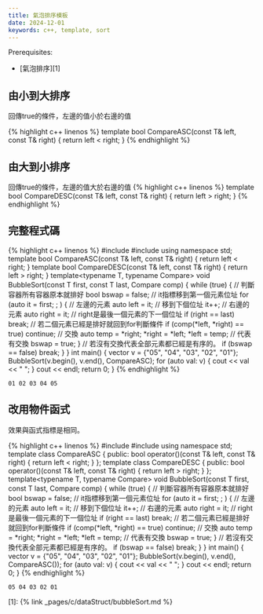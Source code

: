 ```yaml
---
title: 氣泡排序模板
date: 2024-12-01
keywords: c++, template, sort
---
```


Prerequisites:

- [氣泡排序][1]

## 由小到大排序

回傳true的條件，左邊的值小於右邊的值

{% highlight c++ linenos %}
template<typename T>
bool CompareASC(const T& left, const T& right) {
  return left < right;
}
{% endhighlight %}

## 由大到小排序

回傳true的條件，左邊的值大於右邊的值
{% highlight c++ linenos %}
template<typename T>
bool CompareDESC(const T& left, const T& right) {
  return left > right;
}
{% endhighlight %}

## 完整程式碼

{% highlight c++ linenos %}
#include <iostream>
#include <vector>
using namespace std;
template<typename T>
bool CompareASC(const T& left, const T& right) {
  return left < right;
}
template<typename T>
bool CompareDESC(const T& left, const T& right) {
  return left > right;
}
template<typename T, typename Compare>
void BubbleSort(const T first, const T last, Compare comp) {
  while (true) {
    // 判斷容器所有容器原本就排好
    bool bswap = false;
    // it指標移到第一個元素位址
    for (auto it = first; ; ) {
      // 左邊的元素
      auto left = it;
      // 移到下個位址
      it++;
      // 右邊的元素
      auto right = it;
      // right是最後一個元素的下一個位址
      if (right == last) break;
      // 若二個元素已經是排好就回到for判斷條件
      if (comp(*left, *right) == true) continue;
      // 交換
      auto temp = *right;
      *right = *left;
      *left = temp;
      // 代表有交換
      bswap = true;
    }
    // 若沒有交換代表全部元素都已經是有序的。
    if (bswap == false) break;
  }
}
int main() {
  vector<string> v = {"05", "04", "03", "02", "01"};
  BubbleSort(v.begin(), v.end(), CompareASC<string>);
  for (auto val: v) {
    cout << val << " ";
  }
  cout << endl;
  return 0;
}
{% endhighlight %}
```
01 02 03 04 05 
```

## 改用物件函式

效果與函式指標是相同。

{% highlight c++ linenos %}
#include <iostream>
#include <vector>
using namespace std;
template<typename T>
class CompareASC {
 public:
  bool operator()(const T& left, const T& right) {
    return left < right;
  }
};
template<typename T>
class CompareDESC {
 public:
  bool operator()(const T& left, const T& right) {
    return left > right;
  }
};
template<typename T, typename Compare>
void BubbleSort(const T first, const T last, Compare comp) {
  while (true) {
    // 判斷容器所有容器原本就排好
    bool bswap = false;
    // it指標移到第一個元素位址
    for (auto it = first; ; ) {
      // 左邊的元素
      auto left = it;
      // 移到下個位址
      it++;
      // 右邊的元素
      auto right = it;
      // right是最後一個元素的下一個位址
      if (right == last) break;
      // 若二個元素已經是排好就回到for判斷條件
      if (comp(*left, *right) == true) continue;
      // 交換
      auto temp = *right;
      *right = *left;
      *left = temp;
      // 代表有交換
      bswap = true;
    }
    // 若沒有交換代表全部元素都已經是有序的。
    if (bswap == false) break;
  }
}
int main() {
  vector<string> v = {"05", "04", "03", "02", "01"};
  BubbleSort(v.begin(), v.end(), CompareASC<string>());
  for (auto val: v) {
    cout << val << " ";
  }
  cout << endl;
  return 0;
}
{% endhighlight %}
```
05 04 03 02 01 
```

[1]: {% link _pages/c/dataStruct/bubbleSort.md %}
